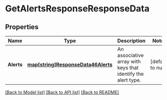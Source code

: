 # GetAlertsResponseResponseData

## Properties
Name | Type | Description | Notes
------------ | ------------- | ------------- | -------------
**Alerts** | [**map[string]ResponseData46Alerts**](ResponseData46_alerts.md) | An associative array with keys that identify the alert type. | [default to null]

[[Back to Model list]](../README.md#documentation-for-models) [[Back to API list]](../README.md#documentation-for-api-endpoints) [[Back to README]](../README.md)

